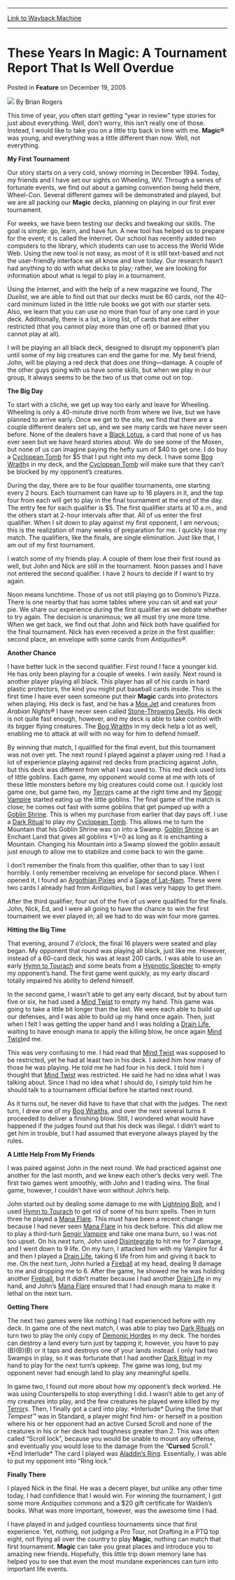 
---
[Link to Wayback Machine](https://web.archive.org/web/20211020210004/https://magic.wizards.com/en/articles/archive/feature/these-years-magic-tournament-report-well-overdue-2005-12-19)

[_metadata_:wayback_url]:- "https://magic.wizards.com/en/articles/archive/feature/these-years-magic-tournament-report-well-overdue-2005-12-19"
[_metadata_:wayback_raw_url]:- "https://web.archive.org/web/20211020210004id_/https://magic.wizards.com/en/articles/archive/feature/these-years-magic-tournament-report-well-overdue-2005-12-19"
[_metadata_:wayback_capture_timestamp]:- "2021-10-20 21:00:04+00:00"
[_metadata_:description]:- "This time of year, you often start getting “year in review” type stories for just about everything. Well, don’t worry, this isn’t really one of those. Instead, I would like to take you on a little trip back in time with me. Magic® was young, and everything was a little different than now. Well, not everything.My First TournamentOur story starts on a very cold, snowy morning in"
[_metadata_:generator]:- "Drupal 7 (http://drupal.org)"
---


These Years In Magic: A Tournament Report That Is Well Overdue
==============================================================



 Posted in **Feature**
 on December 19, 2005 






![](https://media.magic.wizards.com/styles/auth_small/public/generic-avatar-150_333.png)
By Brian Rogers











This time of year, you often start getting “year in review” type stories for just about everything. Well, don’t worry, this isn’t really one of those. Instead, I would like to take you on a little trip back in time with me. **Magic®** was young, and everything was a little different than now. Well, not everything.

**My First Tournament**

Our story starts on a very cold, snowy morning in December 1994. Today, my friends and I have set our sights on Wheeling, WV. Through a series of fortunate events, we find out about a gaming convention being held there, Wheel-Con. Several different games will be demonstrated and played, but we are all packing our **Magic** decks, planning on playing in our first ever tournament.

For weeks, we have been testing our decks and tweaking our skills. The goal is simple: go, learn, and have fun. A new tool has helped us to prepare for the event; it is called the Internet. Our school has recently added two computers to the library, which students can use to access the World Wide Web. Using the new tool is not easy, as most of it is still text-based and not the user-friendly interface we all know and love today. Our research hasn’t had anything to do with what decks to play; rather, we are looking for information about what is legal to play in a tournament.

Using the Internet, and with the help of a new magazine we found, *The Duelist*, we are able to find out that our decks must be 60 cards, not the 40-card minimum listed in the little rule books we got with our starter sets. Also, we learn that you can use no more than four of any one card in your deck. Additionally, there is a list, a long list, of cards that are either restricted (that you cannot play more than one of) or banned (that you cannot play at all).

I will be playing an all black deck, designed to disrupt my opponent’s plan until some of my big creatures can end the game for me. My best friend, John, will be playing a red deck that does one thing—damage. A couple of the other guys going with us have some skills, but when we play in our group, it always seems to be the two of us that come out on top.

**The Big Day**

To start with a cliché, we get up way too early and leave for Wheeling. Wheeling is only a 40-minute drive north from where we live, but we have planned to arrive early. Once we get to the site, we find that there are a couple different dealers set up, and we see many cards we have never seen before. None of the dealers have a [Black Lotus](https://gatherer.wizards.com/Pages/Card/Details.aspx?name=Black+Lotus), a card that none of us has ever seen but we have heard stories about. We do see some of the Moxen, but none of us can imagine paying the hefty sum of $40 to get one. I do buy a [Cyclopean Tomb](https://gatherer.wizards.com/Pages/Card/Details.aspx?name=Cyclopean+Tomb) for $5 that I put right into my deck. I have some [Bog Wraith](https://gatherer.wizards.com/Pages/Card/Details.aspx?name=Bog+Wraith)s in my deck, and the [Cyclopean Tomb](https://gatherer.wizards.com/Pages/Card/Details.aspx?name=Cyclopean+Tomb) will make sure that they can’t be blocked by my opponent’s creatures. 

During the day, there are to be four qualifier tournaments, one starting every 2 hours. Each tournament can have up to 16 players in it, and the top four from each will get to play in the final tournament at the end of the day. The entry fee for each qualifier is $5. The first qualifier starts at 10 a.m., and the others start at 2-hour intervals after that. All of us enter the first qualifier. When I sit down to play against my first opponent, I am nervous; this is the realization of many weeks of preparation for me. I quickly lose my match. The qualifiers, like the finals, are single elimination. Just like that, I am out of my first tournament.

I watch some of my friends play. A couple of them lose their first round as well, but John and Nick are still in the tournament. Noon passes and I have not entered the second qualifier. I have 2 hours to decide if I want to try again.

Noon means lunchtime. Those of us not still playing go to Domino’s Pizza. There is one nearby that has some tables where you can sit and eat your pie. We share our experience during the first qualifier as we debate whether to try again. The decision is unanimous; we all must try one more time. When we get back, we find out that John and Nick both have qualified for the final tournament. Nick has even received a prize in the first qualifier: second place, an envelope with some cards from *Antiquities®*.

**Another Chance**

I have better luck in the second qualifier. First round I face a younger kid. He has only been playing for a couple of weeks. I win easily. Next round is another player playing all black. This player has all of his cards in hard plastic protectors, the kind you might put baseball cards inside. This is the first time I have ever seen someone put their **Magic** cards into protectors when playing. His deck is fast, and he has a [Mox Jet](https://gatherer.wizards.com/Pages/Card/Details.aspx?name=Mox+Jet) and creatures from *Arabian Nights®* I have never seen called [Stone-Throwing Devils](https://gatherer.wizards.com/Pages/Card/Details.aspx?name=Stone-Throwing+Devils). His deck is not quite fast enough, however, and my deck is able to take control with its bigger flying creatures. The [Bog Wraith](https://gatherer.wizards.com/Pages/Card/Details.aspx?name=Bog+Wraith)s in my deck help a lot as well, enabling me to attack at will with no way for him to defend himself.

By winning that match, I qualified for the final event, but this tournament was not over yet. The next round I played against a player using red. I had a lot of experience playing against red decks from practicing against John, but this deck was different from what I was used to. This red deck used lots of little goblins. Each game, my opponent would come at me with lots of these little monsters before my big creatures could come out. I quickly lost game one, but game two, my [Terror](https://gatherer.wizards.com/Pages/Card/Details.aspx?name=Terror)s came at the right time and my [Sengir Vampire](https://gatherer.wizards.com/Pages/Card/Details.aspx?name=Sengir+Vampire) started eating up the little goblins. The final game of the match is close; he comes out fast with some goblins that get pumped up with a [Goblin Shrine](https://gatherer.wizards.com/Pages/Card/Details.aspx?name=Goblin+Shrine). This is when my purchase from earlier that day pays off. I use a [Dark Ritual](https://gatherer.wizards.com/Pages/Card/Details.aspx?name=Dark+Ritual) to play my [Cyclopean Tomb](https://gatherer.wizards.com/Pages/Card/Details.aspx?name=Cyclopean+Tomb). This allows me to turn the Mountain that his Goblin Shrine was on into a Swamp. [Goblin Shrine](https://gatherer.wizards.com/Pages/Card/Details.aspx?name=Goblin+Shrine) is an Enchant Land that gives all goblins +1/+0 as long as it is enchanting a Mountain. Changing his Mountain into a Swamp slowed the goblin assault just enough to allow me to stabilize and come back to win the game.

I don’t remember the finals from this qualifier, other than to say I lost horribly. I only remember receiving an envelope for second place. When I opened it, I found an [Argothian Pixies](https://gatherer.wizards.com/Pages/Card/Details.aspx?name=Argothian+Pixies) and a [Sage of Lat-Nam](https://gatherer.wizards.com/Pages/Card/Details.aspx?name=Sage+of+Lat-Nam). These were two cards I already had from *Antiquities*, but I was very happy to get them. 

After the third qualifier, four out of the five of us were qualified for the finals. John, Nick, Ed, and I were all going to have the chance to win the first tournament we ever played in; all we had to do was win four more games.

**Hitting the Big Time**

That evening, around 7 o’clock, the final 16 players were seated and play began. My opponent that round was playing all black, just like me. However, instead of a 60-card deck, his was at least 200 cards. I was able to use an early [Hymn to Tourach](https://gatherer.wizards.com/Pages/Card/Details.aspx?name=Hymn+to+Tourach) and some beats from a [Hypnotic Specter](https://gatherer.wizards.com/Pages/Card/Details.aspx?name=Hypnotic+Specter) to empty my opponent’s hand. The first game went quickly, as my early discard totally impaired his ability to defend himself.

In the second game, I wasn’t able to get any early discard, but by about turn five or six, he had used a [Mind Twist](https://gatherer.wizards.com/Pages/Card/Details.aspx?name=Mind+Twist) to empty my hand. This game was going to take a little bit longer than the last. We were each able to build up our defenses, and I was able to build up my hand once again. Then, just when I felt I was getting the upper hand and I was holding a [Drain Life](https://gatherer.wizards.com/Pages/Card/Details.aspx?name=Drain+Life), waiting to have enough mana to apply the killing blow, he once again [Mind Twist](https://gatherer.wizards.com/Pages/Card/Details.aspx?name=Mind+Twist)ed me. 

This was very confusing to me. I had read that [Mind Twist](https://gatherer.wizards.com/Pages/Card/Details.aspx?name=Mind+Twist) was supposed to be restricted, yet he had at least two in his deck. I asked him how many of those he was playing. He told me he had four in his deck. I told him I thought that [Mind Twist](https://gatherer.wizards.com/Pages/Card/Details.aspx?name=Mind+Twist) was restricted. He said he had no idea what I was talking about. Since I had no idea what I should do, I simply told him he should talk to a tournament official before he started next round.

As it turns out, he never did have to have that chat with the judges. The next turn, I drew one of my [Bog Wraiths](https://gatherer.wizards.com/Pages/Card/Details.aspx?name=Bog+Wraiths), and over the next several turns it proceeded to deliver a finishing blow. Still, I wondered what would have happened if the judges found out that his deck was illegal. I didn’t want to get him in trouble, but I had assumed that everyone always played by the rules.

**A Little Help From My Friends**

I was paired against John in the next round. We had practiced against one another for the last month, and we knew each other’s decks very well. The first two games went smoothly, with John and I trading wins. The final game, however, I couldn’t have won without John’s help.

John started out by dealing some damage to me with [Lightning Bolt](https://gatherer.wizards.com/Pages/Card/Details.aspx?name=Lightning+Bolt), and I used [Hymn to Tourach](https://gatherer.wizards.com/Pages/Card/Details.aspx?name=Hymn+to+Tourach) to get rid of some of his burn spells. Then in turn three he played a [Mana Flare](https://gatherer.wizards.com/Pages/Card/Details.aspx?name=Mana+Flare). This must have been a recent change because I had never seen [Mana Flare](https://gatherer.wizards.com/Pages/Card/Details.aspx?name=Mana+Flare) in his deck before. This did allow me to play a third-turn [Sengir Vampire](https://gatherer.wizards.com/Pages/Card/Details.aspx?name=Sengir+Vampire) and take one mana burn, so I was not too upset. On his next turn, John used [Disintegrate](https://gatherer.wizards.com/Pages/Card/Details.aspx?name=Disintegrate) to hit me for 7 damage, and I went down to 9 life. On my turn, I attacked him with my Vampire for 4 and then I played a [Drain Life](https://gatherer.wizards.com/Pages/Card/Details.aspx?name=Drain+Life), taking 6 life from him and giving it back to me. On the next turn, John hurled a [Fireball](https://gatherer.wizards.com/Pages/Card/Details.aspx?name=Fireball) at my head, dealing 9 damage to me and dropping me to 6. After the game, he showed me he was holding another [Fireball](https://gatherer.wizards.com/Pages/Card/Details.aspx?name=Fireball), but it didn’t matter because I had another [Drain Life](https://gatherer.wizards.com/Pages/Card/Details.aspx?name=Drain+Life) in my hand, and John’s [Mana Flare](https://gatherer.wizards.com/Pages/Card/Details.aspx?name=Mana+Flare) ensured that I had enough mana to make it lethal on the next turn.

**Getting There**

The next two games were like nothing I had experienced before with my deck. In game one of the next match, I was able to play two [Dark Rituals](https://gatherer.wizards.com/Pages/Card/Details.aspx?name=Dark+Rituals) on turn two to play the only copy of [Demonic Hordes](https://gatherer.wizards.com/Pages/Card/Details.aspx?name=Demonic+Hordes) in my deck. The hordes can destroy a land every turn just by tapping it; however, you have to pay (B)(B)(B) or it taps and destroys one of your lands instead. I only had two Swamps in play, so it was fortunate that I had another [Dark Ritual](https://gatherer.wizards.com/Pages/Card/Details.aspx?name=Dark+Ritual) in my hand to play for the next turn’s upkeep. The game was long, but my opponent never had enough land to play any meaningful spells.

In game two, I found out more about how my opponent’s deck worked. He was using Counterspells to stop everything I did. I wasn’t able to get any of my creatures into play, and the few creatures he played were killed by my [Terror](https://gatherer.wizards.com/Pages/Card/Details.aspx?name=Terror)s. Then, I finally got a card into play. \*Interlude\* During the time that *Tempest™* was in Standard, a player might find him- or herself in a position where his or her opponent had an active Cursed Scroll and none of the creatures in his or her deck had toughness greater than 2. This was often called “Scroll lock”, because you would be unable to mount any offense, and eventually you would lose to the damage from the “**Cursed** Scroll.” \*End Interlude\* The card I played was [Aladdin’s Ring](https://gatherer.wizards.com/Pages/Card/Details.aspx?name=Aladdin%E2%80%99s+Ring). Essentially, I was able to put my opponent into “Ring lock.”

**Finally There**

I played Nick in the final. He was a decent player, but unlike any other time today, I had confidence that I would win. For winning the tournament, I got some more *Antiquities* commons and a $20 gift certificate for Walden’s books. What was more important, however, was the awesome time I had.

I have played in and judged countless tournaments since that first experience. Yet, nothing, not judging a Pro Tour, not Drafting in a PTQ top eight, not flying all over the country to play **Magic**, nothing can match that first tournament. **Magic** can take you great places and introduce you to amazing new friends. Hopefully, this little trip down memory lane has helped you to see that even the most mundane experiences can turn into important life events.







